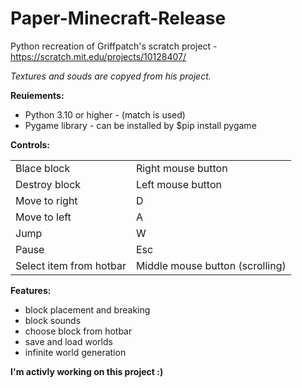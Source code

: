 # Paper-Minecraft-Release

Python recreation of Griffpatch's scratch project - https://scratch.mit.edu/projects/10128407/

_Textures and souds are copyed from his project._

**Reuiements:**
 - Python 3.10 or higher - (match is used)
 - Pygame library  - can be installed by $pip install pygame

**Controls:**
<table>
<tr><td>Blace block</td><td>Right mouse button</td></tr>
<tr><td>Destroy block</td><td>Left mouse button</td></tr>
<tr><td>Move to right</td><td>D</td></tr>
<tr><td>Move to left</td><td>A</td></tr>
<tr><td>Jump</td><td>W</td></tr>
<tr><td>Pause</td><td>Esc</td></tr>
<tr><td>Select item from hotbar</td><td>Middle mouse button (scrolling)</td></tr>
</table>

**Features:**
- block placement and breaking
- block sounds
- choose block from hotbar
- save and load worlds
- infinite world generation

__I'm activly working on this project :)__
